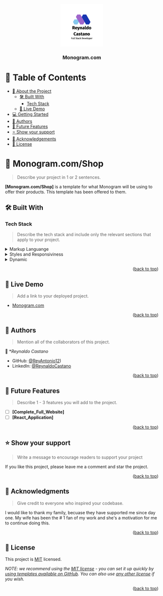 <a name="readme-top"></a>

<div align="center">
  <!-- You are encouraged to replace this logo with your own! Otherwise you can also remove it. -->
  <img src="./Vertical Lockup on White Background.png" alt="logo" width="140"  height="auto" />
  <br/>

  <h3><b>Monogram.com</b></h3>

</div>

<!-- TABLE OF CONTENTS -->

# 📗 Table of Contents

- [📖 About the Project](#about-project)
  - [🛠 Built With](#built-with)
    - [Tech Stack](#tech-stack)
  - [🚀 Live Demo](#live-demo)
- [💻 Getting Started](#getting-started)
- [👥 Authors](#authors)
- [🔭 Future Features](#future-features)
- [⭐️ Show your support](#support)
- [🙏 Acknowledgements](#acknowledgements)
- [📝 License](#license)

<!-- PROJECT DESCRIPTION -->

# 📖 Monogram.com/Shop <a name="about-project"></a>

> Describe your project in 1 or 2 sentences.

**[Monogram.com/Shop]** is a template for what Monogram will be using to offer their products. This template 
has been offered to them.

## 🛠 Built With <a name="built-with"></a>

### Tech Stack <a name="tech-stack"></a>

> Describe the tech stack and include only the relevant sections that apply to your project.

<details>
  <summary>Markup Languange</summary>
  <ul>
    <li><a href="https://html.com">HTML5</a></li>
  </ul>
</details>

<details>
  <summary>Styles and Responsiviness</summary>
  <ul>
    <li><a href="https://CSS.ORG/">CSS3</a></li>
  </ul>
</details>

<details>
<summary>Dynamic</summary>
  <ul>
    <li><a href="https://www.jsdocumentation.com/">JavaScript</a></li>
  </ul>
</details>

<!-- Features -->

<p align="right">(<a href="#readme-top">back to top</a>)</p>

<!-- LIVE DEMO -->

## 🚀 Live Demo <a name="live-demo"></a>

> Add a link to your deployed project.

- [Monogram.com](https://github.com/ReyAntonio12/monogram__project/deployments/activity_log?environment=github-pages)

<p align="right">(<a href="#readme-top">back to top</a>)</p>


<!-- AUTHORS -->

## 👥 Authors <a name="authors"></a>

> Mention all of the collaborators of this project.

👤 **Reynaldo Castano*

- GitHub: [@ReyAntonio12](https://github.com/ReyAntonio12))
- LinkedIn: [@ReynaldoCastano](https://www.linkedin.com/in/reynaldo-casta%C3%B1o/?locale=en_US)


<p align="right">(<a href="#readme-top">back to top</a>)</p>

<!-- FUTURE FEATURES -->

## 🔭 Future Features <a name="future-features"></a>

> Describe 1 - 3 features you will add to the project.

- [ ] **[Complete_Full_Website]**
- [ ] **[React_Application]**

<p align="right">(<a href="#readme-top">back to top</a>)</p>

<!-- CONTRIBUTING -->


## ⭐️ Show your support <a name="support"></a>

> Write a message to encourage readers to support your project

If you like this project, please leave me a comment and star the project.

<p align="right">(<a href="#readme-top">back to top</a>)</p>

<!-- ACKNOWLEDGEMENTS -->

## 🙏 Acknowledgments <a name="acknowledgements"></a>

> Give credit to everyone who inspired your codebase.

I would like to thank my family, becuase they have supported me since day one. My wife has been the # 1 fan of my work and she's a motivation for me to continue doing this.

<p align="right">(<a href="#readme-top">back to top</a>)</p>


<!-- LICENSE -->

## 📝 License <a name="license"></a>

This project is [MIT](./MIT.md) licensed.

_NOTE: we recommend using the [MIT license](https://choosealicense.com/licenses/mit/) - you can set it up quickly by [using templates available on GitHub](https://docs.github.com/en/communities/setting-up-your-project-for-healthy-contributions/adding-a-license-to-a-repository). You can also use [any other license](https://choosealicense.com/licenses/) if you wish._

<p align="right">(<a href="#readme-top">back to top</a>)</p>
